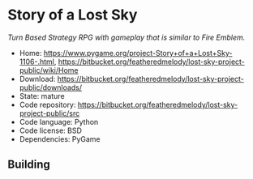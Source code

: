 # Story of a Lost Sky

_Turn Based Strategy RPG with gameplay that is similar to Fire Emblem._

- Home: https://www.pygame.org/project-Story+of+a+Lost+Sky-1106-.html, https://bitbucket.org/featheredmelody/lost-sky-project-public/wiki/Home
- Download: https://bitbucket.org/featheredmelody/lost-sky-project-public/downloads/
- State: mature
- Code repository: https://bitbucket.org/featheredmelody/lost-sky-project-public/src
- Code language: Python
- Code license: BSD
- Dependencies: PyGame

## Building


